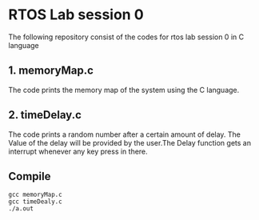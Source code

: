 # RTOS Lab session 0

The following repository consist of the codes for rtos lab session 0 in C language

## 1. memoryMap.c

The code prints the memory map of the system using the C language.

## 2. timeDelay.c

The code prints a random number after a certain amount of delay. The Value of the delay will be provided by the user.The Delay function gets an interrupt whenever any key press in there.

## Compile

```
gcc memoryMap.c
gcc timeDealy.c
./a.out
```
